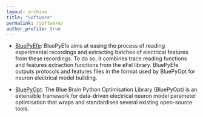 ```yaml
---
layout: archive
title: "Software"
permalink: /software/
author_profile: true
---
```



- [BluePyEfe]([https://github.com/SpikeInterface/spikeinterface](https://github.com/BlueBrain/BluePyEfe)): BluePyEfe aims at easing the process of reading experimental recordings and extracting batches of electrical features from these recordings. To do so, it combines trace reading functions and features extraction functions from the eFel library. BluePyEfe outputs protocols and features files in the format used by BluePyOpt for neuron electrical model building.

- [BluePyOpt](https://github.com/BlueBrain/BluePyOpt): The Blue Brain Python Optimisation Library (BluePyOpt) is an extensible framework for data-driven electrical neuron model parameter optimisation that wraps and standardises several existing open-source tools.
